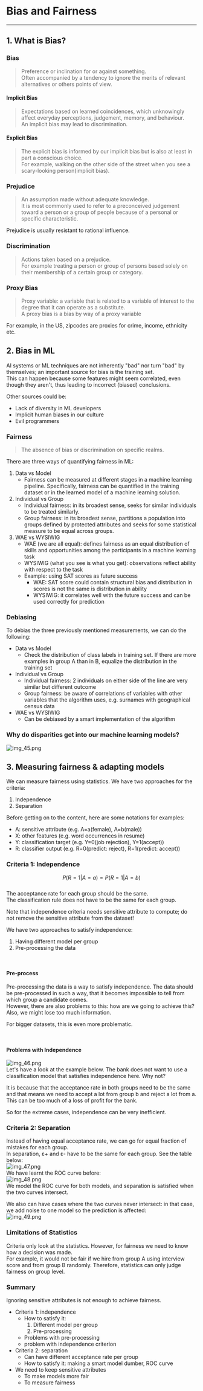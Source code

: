 # Bias and Fairness

---
## 1. What is Bias?

### Bias
> Preference or inclination for or against something. <br>
> Often accompanied by a tendency to ignore the merits of relevant alternatives or others points of view.

#### Implicit Bias
> Expectations based on learned coincidences, which unknowingly affect everyday perceptions, judgement, memory, and behaviour. <br>
> An implicit bias may lead to discrimination.
#### Explicit Bias
> The explicit bias is informed by our implicit bias but is also at least in part a conscious choice.<br>
> For example, walking on the other side of the street when you see a scary-looking person(implicit bias).

### Prejudice
> An assumption made without adequate knowledge.<br>
> It is most commonly used to refer to a preconceived judgement toward a person or a group of people because of a personal or specific characteristic.

Prejudice is usually resistant to rational influence.

### Discrimination
> Actions taken based on a prejudice. <br>
> For example treating a person or group of persons based solely on their membership of a certain group or category.

### Proxy Bias
> Proxy variable: a variable that is related to a variable of interest to the degree that it can operate as a substitute.<br>
> A proxy bias is a bias by way of a proxy variable

For example, in the US, zipcodes are proxies for crime, income, ethnicity etc.

## 2. Bias in ML
AI systems or ML techniques are not inherently "bad" nor turn "bad" by themselves; an important source for bias is the training set.<br>
This can happen because some features might seem correlated, even though they aren't, thus leading to incorrect (biased) conclusions.<br>

Other sources could be:
- Lack of diversity in ML developers
- Implicit human biases in our culture
- Evil programmers

### Fairness
> The absence of bias or discrimination on specific realms.

There are three ways of quantifying fairness in ML:
1. Data vs Model
   - Fairness can be measured at different stages in a machine learning pipeline. Specifically, fairness can be quantified in the training dataset or in the learned model of a machine learning solution.
2. Individual vs Group
   - Individual fairness: in its broadest sense, seeks for similar individuals to be treated similarly.
   - Group fairness: in its broadest sense, partitions a population into groups defined by protected attributes and seeks for some statistical measure to be equal across groups.
3. WAE vs WYSIWIG
   - WAE (we are all equal): defines fairness as an equal distribution of skills and opportunities among the participants in a machine learning task
   - WYSIWIG (what you see is what you get): observations reflect ability with respect to the task
   - Example: using SAT scores as future success
     - WAE: SAT score could contain structural bias and distribution in scores is not the same is distribution in ability
     - WYSIWIG: it correlates well with the future success and can be used correctly for prediction

### Debiasing
To debias the three previously mentioned measurements, we can do the following:
- Data vs Model
  - Check the distribution of class labels in training set. If there are more examples in group A than in B, equalize the distribution in the training set
- Individual vs Group
  - Individual fairness: 2 individuals on either side of the line are very similar but different outcome
  - Group fairness: be aware of correlations of variables with other variables that the algorithm uses, e.g. surnames with geographical census data
- WAE vs WYSIWIG
  - Can be debiased by a smart implementation of the algorithm

### Why do disparities get into our machine learning models?
![img_45.png](img_45.png)


## 3. Measuring fairness & adapting models
We can measure fairness using statistics. We have two approaches for the criteria:
1. Independence
2. Separation

Before getting on to the content, here are some notations for examples:
- A: sensitive attribute (e.g. A=a(female), A=b(male))
- X: other features (e.g. word occurrences in resume)
- Y: classification target (e.g. Y=0(job rejection), Y=1(accept))
- R: classifier output (e.g. R=0(predict: reject), R=1(predict: accept))

### Criteria 1: Independence
$$ P(R = 1|A = a) = P(R = 1|A = b) $$<br>
The acceptance rate for each group should be the same.<br>
The classification rule does not have to be the same for each group.<br>

Note that independence criteria needs sensitive attribute to compute; do not remove the sensitive attribute from the dataset!<br>

We have two approaches to satisfy independence:
1. Having different model per group
2. Pre-processing the data

<br>

#### Pre-process
Pre-processing the data is a way to satisfy independence. The data should be pre-processed in such a way, that it becomes impossible to tell from which group a candidate comes.<br>
However, there are also problems to this: how are we going to achieve this? Also, we might lose too much information.<br>

For bigger datasets, this is even more problematic.<br>

<br>

#### Problems with Independence
![img_46.png](img_46.png)<br>
Let's have a look at the example below. The bank does not want to use a classification model that satisfies independence here. Why not?<br>

It is because that the acceptance rate in both groups need to be the same and that means we need to accept a lot from group b and reject a lot from a.<br>
This can be too much of a loss of profit for the bank.<br>

So for the extreme cases, independence can be very inefficient.

### Criteria 2: Separation
Instead of having equal acceptance rate, we can go for equal fraction of mistakes for each group.<br>
In separation, ε+ and ε- have to be the same for each group. See the table below:<br>
![img_47.png](img_47.png)<br>
We have learnt the ROC curve before:<br>
![img_48.png](img_48.png)<br>
We model the ROC curve for both models, and separation is satisfied when the two curves intersect.<br>

We also can have cases where the two curves never intersect: in that case, we add noise to one model so the prediction is affected:<br>
![img_49.png](img_49.png)<br>

### Limitations of Statistics
Criteria only look at the statistics. However, for fairness we need to know how a decision was made.<br>
For example, it would not be fair if we hire from group A using interview score and from group B randomly. Therefore, statistics can only judge fairness on group level.


### Summary
Ignoring sensitive attributes is not enough to achieve fairness.
- Criteria 1: independence
  - How to satisfy it:
    1. Different model per group
    2. Pre-processing
  - Problems with pre-processing
  - problem with independence criterion
- Criteria 2: separation
  - Can have different acceptance rate per group
  - How to satisfy it: making a smart model dumber, ROC curve
- We need to keep sensitive attributes
  - To make models more fair
  - To measure fairness